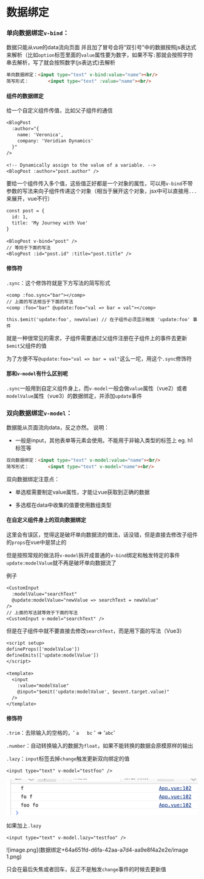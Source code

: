 # 数据绑定

### 单向数据绑定`v-bind`：

数据只能从vue的data流向页面 并且加了冒号会将“双引号”中的数据按照js表达式来解析（比如`option`标签里面的`value`属性要为数字，如果不写`:`那就会按照字符串去解析，写了就会按照数字(js表达式)去解析

```HTML
单向数据绑定：<input type="text" v-bind:value="name"><br/>
简写形式：       <input type="text" :value="name"><br/>
```

#### 组件的数据绑定

给一个自定义组件传值，比如父子组件的通信

```Vue
<BlogPost
  :author="{
    name: 'Veronica',
    company: 'Veridian Dynamics'
  }"
/>

<!-- Dynamically assign to the value of a variable. -->
<BlogPost :author="post.author" />
```

要给一个组件传入多个值，这些值正好都是一个对象的属性，可以用`v-bind`不带参数的写法来向子组件传递这个对象（相当于展开这个对象，jsx中可以直接用`...`来展开，vue不行）

```Vue
const post = {
  id: 1,
  title: 'My Journey with Vue'
}

<BlogPost v-bind="post" />
// 等同于下面的写法
<BlogPost :id="post.id" :title="post.title" />
```

#### 修饰符

`.sync`：这个修饰符就是下方写法的简写形式

```Vue
<comp :foo.sync="bar"></comp>
// 上面的写法相当于下面的写法
<comp :foo="bar" @update:foo="val => bar = val"></comp>
```

```Vue
this.$emit('update:foo', newValue) // 在子组件必须显示触发 'update:foo' 事件
```

就是一种很常见的需求，子组件需要通过父组件注册在子组件上的事件去更新`$emit`父组件的值

为了方便不写`@update:foo="val => bar = val"`这么一坨，用这个`.sync`修饰符

#### 那和`v-model`有什么区别呢

`.sync`一般用到自定义组件身上，而`v-model`一般会做`value`属性（vue2）或者`modelValue`属性（vue3）的数据绑定，并添加`update`事件





### 双向数据绑定`v-model`：

数据能从页面流向data，反之亦然。 说明：

- 一般是input，其他表单等元素会使用。不能用于非输入类型的标签上 eg. h1标签等

```HTML
双向数据绑定：<input type="text" v-model:value="name"><br/>
简写形式：       <input type="text" v-model="name"><br/>
```

双向数据绑定注意点：

- 单选框需要制定value属性，才能让vue获取到正确的数据

- 多选框在data中收集的值要使用数组类型



#### 在自定义组件身上的双向数据绑定

这里会有误区，觉得这是破坏单向数据流的做法，话没错，但是直接去修改子组件的`props`在vue中是禁止的

但是按照常规的做法将`v-model`拆开成普通的`v-bind`绑定和触发特定的事件`update:modelValue`就不再是破坏单向数据流了

例子

```Vue
<CustomInput
  :modelValue="searchText"
  @update:modelValue="newValue => searchText = newValue"
/>
// 上面的写法就等效于下面的写法
<CustomInput v-model="searchText" />
```

但是在子组件中就不要直接去修改`searchText`，而是用下面的写法（Vue3）

```Vue
<script setup>
defineProps(['modelValue'])
defineEmits(['update:modelValue'])
</script>

<template>
  <input
    :value="modelValue"
    @input="$emit('update:modelValue', $event.target.value)"
  />
</template>
```





#### 修饰符

`.trim`：去除输入的空格的，'    `a   bc`    ' => '`abc`'

`.number`：自动转换输入的数据为`float`，如果不能转换的数据会原模原样的输出

`.lazy`：`input`标签去掉`change`触发更新双向绑定的值

```Vue
<input type="text" v-model="testfoo" />
```

![image.png](数据绑定+64a651fd-d6fa-42aa-a7d4-aa9e8f4a2e2e/image.png)

如果加上`.lazy`

```Vue
<input type="text" v-model.lazy="testfoo" />
```

![image.png](数据绑定+64a651fd-d6fa-42aa-a7d4-aa9e8f4a2e2e/image 1.png)

只会在最后失焦或者回车，反正不是触发`change`事件的时候去更新值



